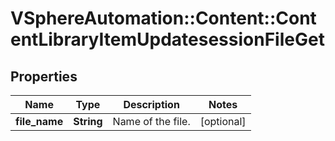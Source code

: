 # VSphereAutomation::Content::ContentLibraryItemUpdatesessionFileGet

## Properties
Name | Type | Description | Notes
------------ | ------------- | ------------- | -------------
**file_name** | **String** | Name of the file. | [optional] 


